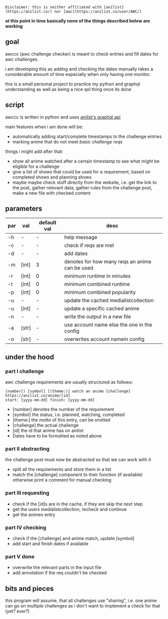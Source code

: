 ```
Disclaimer: this is neither affiliated with [anilist](https://anilist.co/) nor [awc](https://anilist.co/user/AWC/) 
```

**at this point in time basically none of the things described below are working**

## goal

awccc (awc challenge checker) is meant to check entries and fill dates for awc challenges. 

i am developing this as adding and checking the dates manually takes a considerable amount of time especially when only having one monitor.

this is a small personal project to practice my python and graphql understanding as well as being a nice qol thing once its done

## script

awccc is written in python and uses [anilist's graphql api](https://anilist.gitbook.io/anilist-apiv2-docs/)

main features when i am done will be:
- automatically adding start/complete timestamps to the challenge entries
- marking anime that do not meet _basic challenge reqs_

things i might add after that:
- show all anime watched after a certain timestamp to see what might be eligible for a challenge
- give a list of shows that could be used for a requirement, based on completed shows and planning shows
- maybe maybe check stuff directly from the website, i.e. get the link to the post, gather relevant data, gather rules from the challenge post, make a new file with checked content

## parameters
par | val | default val | desc
--- | --- | --- | ---
-h | - | - | help message
-c | - | - | check if reqs are met
-d | - | - | add dates
-m | [int] | 3 | denotes for how many reqs an anime can be used
-r | [int] | 0 | minimum runtime in minutes
-t | [int] | 0 | minimum combined runtime
-p | [int] | 0 | minimum combined popularity
-u | - | - | update the cached medialistcollection
-u | [int] | - | update a specific cached anime
-n | - | - | write the output in a new file
-a | [str] | - | use account name else the one in the config
-o | [str] | - | overwrites account namein config
## under the hood

### part I challenge
awc challenge requirements are usually structured as follows:

```
[number]) [symbol] [(theme:)] watch an anime [challenge]
https://anilist.co/anime/[id]
start: [yyyy-mm-dd] finish: [yyyy-mm-dd]
```

- [number] denotes the number of the requirement
- [symbol] the status, i.e. planned, watching, completed
- [theme:] the motto of this entry, can be omitted
- [challenge] the actual challenge
- [id] the id that anime has on anilist
- Dates have to be formatted as noted above

### part II abstracting
the challenge post must now be abstracted so that we can work with it
- split all the requirements and store them in a list
- match the [challenge] component to their function (if available) otherwise print a comment for manual checking

### part III requesting

- check if the [id]s are in the cache, if they are skip the next step
- get the users medialistcollection, recheck and continue
- get the animes entry

### part IV checking

- check if the [challenge] and anime match, update [symbol]
- add start and finish dates if available

### part V done

- overwrite the relevant parts in the input file
- add annotation if the req couldn't be checked

## bits and pieces

this program will assume, that all challenges use "sharing", i.e. one anime can go on multiple challenges as i don't want to implement a check for that (yet? ever?)